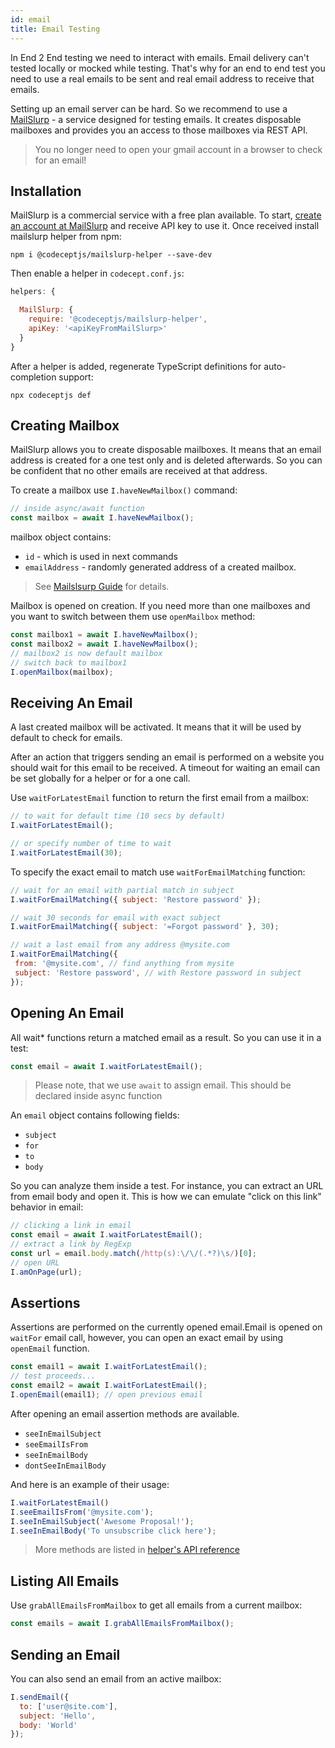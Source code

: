 ```yaml
---
id: email
title: Email Testing
---
```


In End 2 End testing we need to interact with emails.
Email delivery can't tested locally or mocked while testing.
That's why for an end to end test you need to use a real emails to be sent and real email address to receive that emails.

Setting up an email server can be hard. So we recommend to use a [MailSlurp](https://mailslurp.com/) - a service designed for testing emails. It creates disposable mailboxes and provides you an access to those mailboxes via REST API.

> You no longer need to open your gmail account in a browser to check for an email!

## Installation

MailSlurp is a commercial service with a free plan available. To start, [create an account at MailSlurp](https://app.mailslurp.com/) and receive API key to use it. Once received install mailslurp helper from npm:

```
npm i @codeceptjs/mailslurp-helper --save-dev
```

Then enable a helper in `codecept.conf.js`:

```js
helpers: {

  MailSlurp: {
    require: '@codeceptjs/mailslurp-helper',
    apiKey: '<apiKeyFromMailSlurp>'
  }
}
```

After a helper is added, regenerate TypeScript definitions for auto-completion support:

```
npx codeceptjs def
```

## Creating Mailbox

MailSlurp allows you to create disposable mailboxes. It means that an email address is created for a one test only and is deleted afterwards. So you can be confident that no other emails are received at that address.

To create a mailbox use `I.haveNewMailbox()` command:

```js
// inside async/await function
const mailbox = await I.haveNewMailbox();
```

mailbox object contains:

* `id` - which is used in next commands
* `emailAddress` - randomly generated address of a created mailbox.

> See [Mailslsurp Guide](https://www.mailslurp.com/developers/guides/#create-email-addresses) for details.

Mailbox is opened on creation. If you need more than one mailboxes and you want to switch between them use `openMailbox` method:

```js
const mailbox1 = await I.haveNewMailbox();
const mailbox2 = await I.haveNewMailbox();
// mailbox2 is now default mailbox
// switch back to mailbox1
I.openMailbox(mailbox);
```

## Receiving An Email

A last created mailbox will be activated. It means that it will be used by default to check for emails.

After an action that triggers sending an email is performed on a website you should wait for this email to be received.
A timeout for waiting an email can be set globally for a helper or for a one call.

Use `waitForLatestEmail` function to return the first email from a mailbox:

```js
// to wait for default time (10 secs by default)
I.waitForLatestEmail();

// or specify number of time to wait
I.waitForLatestEmail(30);
```

To specify the exact email to match use `waitForEmailMatching` function:

```js
// wait for an email with partial match in subject
I.waitForEmailMatching({ subject: 'Restore password' });

// wait 30 seconds for email with exact subject
I.waitForEmailMatching({ subject: '=Forgot password' }, 30);

// wait a last email from any address @mysite.com
I.waitForEmailMatching({
 from: '@mysite.com', // find anything from mysite
 subject: 'Restore password', // with Restore password in subject
});
```

## Opening An Email

All wait* functions return a matched email as a result. So you can use it in a test:

```js
const email = await I.waitForLatestEmail();
```
> Please note, that we use `await` to assign email. This should be declared inside async function

An `email` object contains following fields:

* `subject`
* `for`
* `to`
* `body`

So you can analyze them inside a test. For instance, you can extract an URL from email body and open it.
This is how we can emulate "click on this link" behavior in email:

```js
// clicking a link in email
const email = await I.waitForLatestEmail();
// extract a link by RegExp
const url = email.body.match(/http(s):\/\/(.*?)\s/)[0];
// open URL
I.amOnPage(url);
```

## Assertions

Assertions are performed on the currently opened email.Email is opened on `waitFor` email call, however, you can open an exact email by using `openEmail` function.

```js
const email1 = await I.waitForLatestEmail();
// test proceeds...
const email2 = await I.waitForLatestEmail();
I.openEmail(email1); // open previous email
```

After opening an email assertion methods are available.

* `seeInEmailSubject`
* `seeEmailIsFrom`
* `seeInEmailBody`
* `dontSeeInEmailBody`

And here is an example of their usage:

```js
I.waitForLatestEmail()
I.seeEmailIsFrom('@mysite.com');
I.seeInEmailSubject('Awesome Proposal!');
I.seeInEmailBody('To unsubscribe click here');
```

> More methods are listed in [helper's API reference](https://github.com/codecept-js/mailslurp-helper/blob/master/README.md#api)

## Listing All Emails

Use `grabAllEmailsFromMailbox` to get all emails from a current mailbox:

```js
const emails = await I.grabAllEmailsFromMailbox();
```

## Sending an Email

You can also send an email from an active mailbox:

```js
I.sendEmail({
  to: ['user@site.com'],
  subject: 'Hello',
  body: 'World'
});
```
